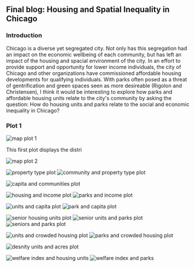 ## Final blog: Housing and Spatial Inequality in Chicago

### Introduction
Chicago is a diverse yet segregated city. Not only has this segregation had an impact on the economic wellbeing of each community, but has left an impact of the housing and spacial environment of the city. In an effort to provide support and opportunity for lower income individuals, the city of Chicago and other organizations have commissioned affordable housing developments for qualifying individuals. With parks often posed as a threat of gentrification and green spaces seen as more desireable (Rigolon and Christensen), I think it would be interesting to explore how parks and affordable housing units relate to the city's community by asking the question: How do housing units and parks relate to the social and economic inequality in Chicago?

### Plot 1
![map plot 1](images/map1_final.png)

This first plot displays the distri 

![map plot 2](images/map2_final.png)

![property type plot](images/property_type_plot.png)
![community and property type plot](images/community_type_plot.png)

![capita and communities plot](images/econ_com_plot.png)

![housing and income plot](images/housing_income_plot.png)
![parks and income plot](images/parks_income_plot.png)

![units and capita plot](images/capita_units.png)
![park and capita plot](images/capita_parks.png)

![senior housing units plot](images/senior_units.png)
![senior units and parks plot](images/senior_units_acres.png)
![seniors and parks plot](images/acres_senior.png)

![units and crowded housing plot](images/crowd_units.png)
![parks and crowded housing plot](images/crowd_parks.png)

![desnity units and acres plot](images/unit_acres.png)

![welfare index and housing units](images/index_units.png)
![welfare index and parks](images/index_parks.png) 
